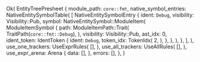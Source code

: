 Ok(
    EntityTreePresheet {
        module_path: `core::fmt`,
        native_symbol_entries: NativeEntitySymbolTable(
            [
                NativeEntitySymbolEntry {
                    ident: `Debug`,
                    visibility: Visibility::Pub,
                    symbol: NativeEntitySymbol::ModuleItem(
                        ModuleItemSymbol {
                            path: ModuleItemPath::Trait(
                                TraitPath(`core::fmt::Debug`),
                            ),
                            visibility: Visibility::Pub,
                            ast_idx: 0,
                            ident_token: IdentToken {
                                ident: `Debug`,
                                token_idx: TokenIdx(
                                    2,
                                ),
                            },
                        },
                    ),
                },
            ],
        ),
        use_one_trackers: UseExprRules(
            [],
        ),
        use_all_trackers: UseAllRules(
            [],
        ),
        use_expr_arena: Arena {
            data: [],
        },
        errors: [],
    },
)